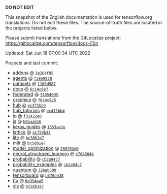 __DO NOT EDIT__

This snapshot of the English documentation is used for tensorflow.org
translations. Do not edit these files. The source-of-truth files are located in
the projects listed below.

Please submit translations from the GitLocalize project: https://gitlocalize.com/tensorflow/docs-l10n

Updated: Sat Jun 18 07:00:34 UTC 2022

Projects and last commit:

- [addons](https://github.com/tensorflow/addons/tree/master/docs) @ <a href='https://github.com/tensorflow/addons/commit/3e264f95e32983ba7aff2d8636057778e36c7ddd'><code>3e264f95</code></a>
- [agents](https://github.com/tensorflow/agents/tree/master/docs) @ <a href='https://github.com/tensorflow/agents/commit/f38e9820ae25cfdbf98099192ac703b3cfd9d7c0'><code>f38e9820</code></a>
- [datasets](https://github.com/tensorflow/datasets/tree/master/docs) @ <a href='https://github.com/tensorflow/datasets/commit/1106d587f97c4fca68c5b593dc7dc48c790ffa8c'><code>1106d587</code></a>
- [docs](https://github.com/tensorflow/docs/tree/master/site/en) @ <a href='https://github.com/tensorflow/docs/commit/6c14c6e788198d1b4ff812d9c2e9748a39c5cfc8'><code>6c14c6e7</code></a>
- [federated](https://github.com/tensorflow/federated/tree/main/docs) @ <a href='https://github.com/tensorflow/federated/commit/74054095cce562bd968ede0624e7a545149af15f'><code>74054095</code></a>
- [graphics](https://github.com/tensorflow/graphics/tree/master/tensorflow_graphics/g3doc) @ <a href='https://github.com/tensorflow/graphics/commit/f0c4c9256c9b1a6a5337762d763e4910631c65c4'><code>f0c4c925</code></a>
- [hub](https://github.com/tensorflow/hub/tree/master/docs) @ <a href='https://github.com/tensorflow/hub/commit/ec471bb4f56b5dff4676e97877670df7f82353ed'><code>ec471bb4</code></a>
- [hub_tutorials](https://github.com/tensorflow/hub/tree/master/examples/colab) @ <a href='https://github.com/tensorflow/hub/commit/ec471bb4f56b5dff4676e97877670df7f82353ed'><code>ec471bb4</code></a>
- [io](https://github.com/tensorflow/io/tree/master/docs) @ <a href='https://github.com/tensorflow/io/commit/f31422e0eeb08e6336411009d316ff9d0d36edf1'><code>f31422e0</code></a>
- [js](https://github.com/tensorflow/tfjs-website/tree/master/docs) @ <a href='https://github.com/tensorflow/tfjs-website/commit/b0aaab1605bbb2ed7653f1d86656582ba06e9795'><code>b0aaab16</code></a>
- [keras_guides](https://github.com/tensorflow/docs/tree/snapshot-keras/site/en/guide/keras) @ <a href='https://github.com/tensorflow/docs/commit/1553ae1e4a149be71703e2ee60173b3d1e0e8c00'><code>1553ae1e</code></a>
- [lattice](https://github.com/tensorflow/lattice/tree/master/docs) @ <a href='https://github.com/tensorflow/lattice/commit/a1759b3243131cafca37d46b1977362dec8abee3'><code>a1759b32</code></a>
- [lite](https://github.com/tensorflow/tensorflow/tree/master/tensorflow/lite/g3doc) @ <a href='https://github.com/tensorflow/tensorflow/commit/bc58b1e7a97fc1bdcc8379ea25de09950e93bf01'><code>bc58b1e7</code></a>
- [mlir](https://github.com/tensorflow/tensorflow/tree/master/tensorflow/compiler/mlir/g3doc) @ <a href='https://github.com/tensorflow/tensorflow/commit/bc58b1e7a97fc1bdcc8379ea25de09950e93bf01'><code>bc58b1e7</code></a>
- [model_optimization](https://github.com/tensorflow/model-optimization/tree/master/tensorflow_model_optimization/g3doc) @ <a href='https://github.com/tensorflow/model-optimization/commit/290793e02a5c13cbae40e162db96eedb94a951c2'><code>290793e0</code></a>
- [neural_structured_learning](https://github.com/tensorflow/neural-structured-learning/tree/master/g3doc) @ <a href='https://github.com/tensorflow/neural-structured-learning/commit/c704904b3c1baaf6da90013b90f7aae08492158f'><code>c704904b</code></a>
- [probability](https://github.com/tensorflow/probability/tree/main/tensorflow_probability/g3doc) @ <a href='https://github.com/tensorflow/probability/commit/cb2a94c7dbc65a8b717260332a657e3fc926f181'><code>cb2a94c7</code></a>
- [probability_examples](https://github.com/tensorflow/probability/tree/main/tensorflow_probability/examples/jupyter_notebooks) @ <a href='https://github.com/tensorflow/probability/commit/cb2a94c7dbc65a8b717260332a657e3fc926f181'><code>cb2a94c7</code></a>
- [quantum](https://github.com/tensorflow/quantum/tree/master/docs) @ <a href='https://github.com/tensorflow/quantum/commit/326eb300d4a217f34f75cc8e0ff47bc5fc385803'><code>326eb300</code></a>
- [tensorboard](https://github.com/tensorflow/tensorboard/tree/master/docs) @ <a href='https://github.com/tensorflow/tensorboard/commit/b570de28cd458abc295b03559e3ec9de55e7a482'><code>b570de28</code></a>
- [tfx](https://github.com/tensorflow/tfx/tree/master/docs) @ <a href='https://github.com/tensorflow/tfx/commit/6e994aa52f6f66c59d9c759d33d61a65ec62a468'><code>6e994aa5</code></a>
- [xla](https://github.com/tensorflow/tensorflow/tree/master/tensorflow/compiler/xla/g3doc) @ <a href='https://github.com/tensorflow/tensorflow/commit/bc58b1e7a97fc1bdcc8379ea25de09950e93bf01'><code>bc58b1e7</code></a>

